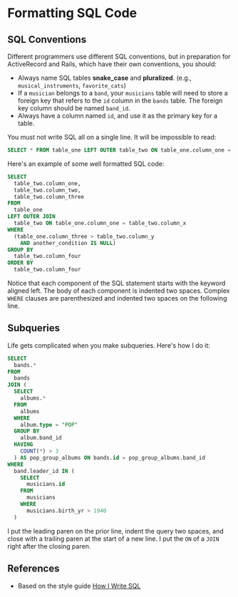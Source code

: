# Formatting SQL Code

## SQL Conventions

Different programmers use different SQL conventions, but in preparation for ActiveRecord and Rails, which have their own conventions, you should:

- Always name SQL tables **snake_case** and **pluralized**. (e.g., `musical_instruments`, `favorite_cats`)
- If a `musician` belongs to a `band`, your `musicians` table will need to store a foreign key that refers to the `id` column in the `bands` table. The foreign key column should be named `band_id`.
- Always have a column named `id`, and use it as the primary key for a table.

You must not write SQL all on a single line. It will be impossible to read:

```sql
SELECT * FROM table_one LEFT OUTER table_two ON table_one.column_one = table_two.column_x WHERE (table_one.column_three > table_two.column_y ...
```

Here's an example of some well formatted SQL code:

```sql
SELECT
  table_two.column_one,
  table_two.column_two,
  table_two.column_three
FROM
  table_one
LEFT OUTER JOIN
  table_two ON table_one.column_one = table_two.column_x
WHERE
  (table_one.column_three > table_two.column_y
    AND another_condition IS NULL)
GROUP BY
  table_two.column_four
ORDER BY
  table_two.column_four
```

Notice that each component of the SQL statement starts with the keyword aligned left. The body of each component is indented two spaces. Complex `WHERE` clauses are parenthesized and indented two spaces on the following line.

## Subqueries

Life gets complicated when you make subqueries. Here's how I do it:

```sql
SELECT
  bands.*
FROM
  bands
JOIN (
  SELECT
    albums.*
  FROM
    albums
  WHERE
    album.type = "POP"
  GROUP BY
    album.band_id
  HAVING
    COUNT(*) > 3
  ) AS pop_group_albums ON bands.id = pop_group_albums.band_id
WHERE
  band.leader_id IN (
    SELECT
      musicians.id
    FROM
      musicians
    WHERE
      musicians.birth_yr > 1940
  )
```

I put the leading paren on the prior line, indent the query two spaces, and close with a trailing paren at the start of a new line. I put the `ON` of a `JOIN` right after the closing paren.

## References

- Based on the style guide [How I Write SQL](http://www.craigkerstiens.com/2012/11/17/how-i-write-sql)